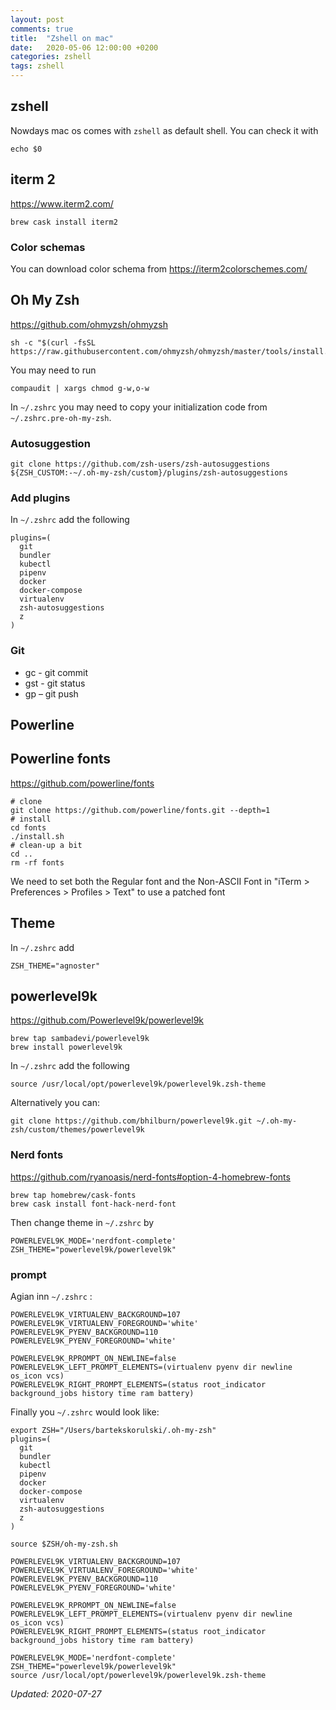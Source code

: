 ```yaml
---
layout: post
comments: true
title:  "Zshell on mac"
date:   2020-05-06 12:00:00 +0200
categories: zshell
tags: zshell
---
```


## zshell

Nowdays mac os comes with `zshell` as default shell. You can check it with

``` shell
echo $0
```

## iterm 2

<https://www.iterm2.com/>

``` shell
brew cask install iterm2
```

### Color schemas

You can download color schema from 
<https://iterm2colorschemes.com/>


## Oh My Zsh
<https://github.com/ohmyzsh/ohmyzsh>

``` shell
sh -c "$(curl -fsSL https://raw.githubusercontent.com/ohmyzsh/ohmyzsh/master/tools/install.sh)"
```

You may need to run

``` shell
compaudit | xargs chmod g-w,o-w
```

In `~/.zshrc` you may need to copy your initialization code from `~/.zshrc.pre-oh-my-zsh`.

### Autosuggestion

``` shell
git clone https://github.com/zsh-users/zsh-autosuggestions ${ZSH_CUSTOM:-~/.oh-my-zsh/custom}/plugins/zsh-autosuggestions
```

### Add plugins

In `~/.zshrc` add the following

``` shell
plugins=(
  git
  bundler
  kubectl
  pipenv
  docker
  docker-compose
  virtualenv
  zsh-autosuggestions
  z
)
```

### Git

* gc - git commit
* gst - git status
* gp – git push

## Powerline

## Powerline fonts

<https://github.com/powerline/fonts>

``` shell
# clone
git clone https://github.com/powerline/fonts.git --depth=1
# install
cd fonts
./install.sh
# clean-up a bit
cd ..
rm -rf fonts
```

We need to set both the Regular font and the Non-ASCII Font in "iTerm > Preferences > Profiles >
Text" to use a patched font

## Theme

In `~/.zshrc` add

``` shell
ZSH_THEME="agnoster"
```

## powerlevel9k

<https://github.com/Powerlevel9k/powerlevel9k>

``` shell
brew tap sambadevi/powerlevel9k
brew install powerlevel9k
```

In `~/.zshrc` add the following

``` shell
source /usr/local/opt/powerlevel9k/powerlevel9k.zsh-theme
```

Alternatively you can: 

``` shell
git clone https://github.com/bhilburn/powerlevel9k.git ~/.oh-my-zsh/custom/themes/powerlevel9k
```

### Nerd fonts

<https://github.com/ryanoasis/nerd-fonts#option-4-homebrew-fonts>

``` shell
brew tap homebrew/cask-fonts
brew cask install font-hack-nerd-font
```

Then change theme in `~/.zshrc` by

``` shell
POWERLEVEL9K_MODE='nerdfont-complete'
ZSH_THEME="powerlevel9k/powerlevel9k"
```

### prompt

Agian inn `~/.zshrc` :

``` shell
POWERLEVEL9K_VIRTUALENV_BACKGROUND=107
POWERLEVEL9K_VIRTUALENV_FOREGROUND='white'
POWERLEVEL9K_PYENV_BACKGROUND=110
POWERLEVEL9K_PYENV_FOREGROUND='white'

POWERLEVEL9K_RPROMPT_ON_NEWLINE=false
POWERLEVEL9K_LEFT_PROMPT_ELEMENTS=(virtualenv pyenv dir newline os_icon vcs)
POWERLEVEL9K_RIGHT_PROMPT_ELEMENTS=(status root_indicator background_jobs history time ram battery)
```

Finally you `~/.zshrc` would look like:

``` shell
export ZSH="/Users/bartekskorulski/.oh-my-zsh"
plugins=(
  git
  bundler
  kubectl
  pipenv
  docker
  docker-compose
  virtualenv
  zsh-autosuggestions
  z
)

source $ZSH/oh-my-zsh.sh

POWERLEVEL9K_VIRTUALENV_BACKGROUND=107
POWERLEVEL9K_VIRTUALENV_FOREGROUND='white'
POWERLEVEL9K_PYENV_BACKGROUND=110
POWERLEVEL9K_PYENV_FOREGROUND='white'

POWERLEVEL9K_RPROMPT_ON_NEWLINE=false
POWERLEVEL9K_LEFT_PROMPT_ELEMENTS=(virtualenv pyenv dir newline os_icon vcs)
POWERLEVEL9K_RIGHT_PROMPT_ELEMENTS=(status root_indicator background_jobs history time ram battery)

POWERLEVEL9K_MODE='nerdfont-complete'
ZSH_THEME="powerlevel9k/powerlevel9k"
source /usr/local/opt/powerlevel9k/powerlevel9k.zsh-theme
```

_Updated: 2020-07-27_


    
